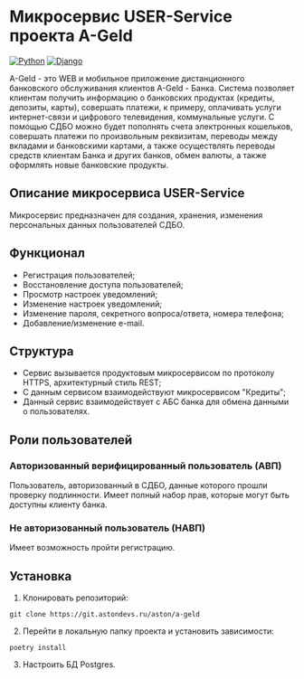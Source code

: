 # Микросервис USER-Service проекта A-Geld

[![Python](https://img.shields.io/badge/-Python-464641?style=flat-square&logo=Python)](https://www.python.org/)
[![Django](https://img.shields.io/badge/-Django-464646?style=flat-square&logo=Django)](https://www.djangoproject.com/)

A-Geld - это WEB и мобильное приложение дистанционного банковского обслуживания клиентов A-Geld - Банка. Система позволяет клиентам получить информацию о банковских продуктах (кредиты, депозиты, карты), совершать платежи, к примеру, оплачивать услуги интернет-связи и цифрового телевидения, коммунальные услуги. С помощью СДБО можно будет пополнять счета электронных кошельков, совершать платежи по произвольным реквизитам, переводы между вкладами и банковскими картами, а также осуществлять переводы средств клиентам Банка и других банков, обмен валюты, а также оформлять новые банковские продукты.


## Описание микросервиса USER-Service

Микросервис предназначен для создания, хранения, изменения персональных данных пользователей СДБО.

## Функционал

* Регистрация пользователей;
* Восстановление доступа пользователей;
* Просмотр настроек уведомлений;
* Изменение настроек уведомлений;
* Изменение пароля, секретного вопроса/ответа, номера телефона;
* Добавление/изменение e-mail.

## Структура

* Сервис вызывается продуктовым микросервисом по протоколу HTTPS, архитектурный стиль REST;
* C данным сервисом взаимодействуют микросервисом "Кредиты";
* Данный сервис взаимодействует с АБС банка для обмена данными о пользователях.

## Роли пользователей

### Авторизованный верифицированный пользователь (АВП)
Пользователь, авторизованный в СДБО, данные которого прошли проверку подлинности. Имеет полный набор прав, которые могут быть доступны клиенту банка.

### Не авторизованный пользователь (НАВП)
Имеет возможность пройти регистрацию.

## Установка

1. Клонировать репозиторий:

```
git clone https://git.astondevs.ru/aston/a-geld
```

2. Перейти в локальную папку проекта и установить зависимости:

```
poetry install
```

3. Настроить БД Postgres.

